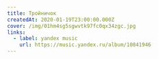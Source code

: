 ```yaml
---
title: Тройничок
createdAt: 2020-01-19T23:00:00.000Z
cover: /img/01hm4sg5sgwvtk97fc0qx34zgc.jpg
links:
  - label: yandex music
    url: https://music.yandex.ru/album/10841946
---
```

